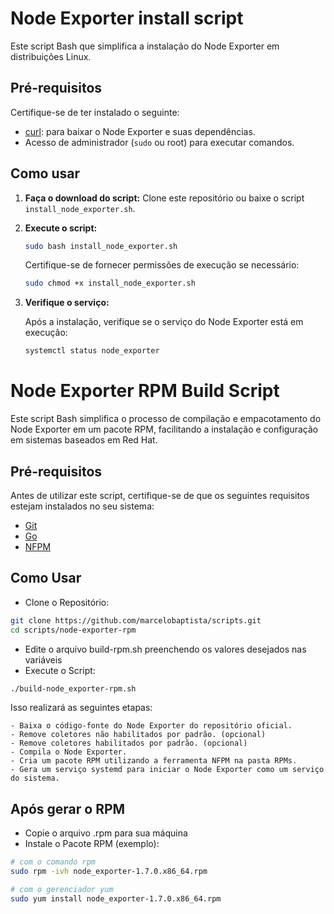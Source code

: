 # Node Exporter install script

Este script Bash que simplifica a instalação do Node Exporter em distribuições Linux.

## Pré-requisitos

Certifique-se de ter instalado o seguinte:

- [curl](https://curl.se/download.html): para baixar o Node Exporter e suas dependências.
- Acesso de administrador (`sudo` ou root) para executar comandos.

## Como usar

1. **Faça o download do script:** Clone este repositório ou baixe o script `install_node_exporter.sh`.

2. **Execute o script:**

    ```bash
    sudo bash install_node_exporter.sh
    ```

    Certifique-se de fornecer permissões de execução se necessário:

    ```bash
    sudo chmod +x install_node_exporter.sh
    ```

3. **Verifique o serviço:**

    Após a instalação, verifique se o serviço do Node Exporter está em execução:

    ```bash
    systemctl status node_exporter
    ```



# Node Exporter RPM Build Script

Este script Bash simplifica o processo de compilação e empacotamento do Node Exporter em um pacote RPM, facilitando a instalação e configuração em sistemas baseados em Red Hat.

## Pré-requisitos

Antes de utilizar este script, certifique-se de que os seguintes requisitos estejam instalados no seu sistema:

- [Git](https://git-scm.com/)
- [Go](https://go.dev/dl/)
- [NFPM](https://nfpm.goreleaser.com/)

## Como Usar

- Clone o Repositório:

```bash
git clone https://github.com/marcelobaptista/scripts.git
cd scripts/node-exporter-rpm
```

- Edite o arquivo build-rpm.sh preenchendo os valores desejados nas variáveis
- Execute o Script:

```bash
./build-node_exporter-rpm.sh
```

Isso realizará as seguintes etapas:

    - Baixa o código-fonte do Node Exporter do repositório oficial.
    - Remove coletores não habilitados por padrão. (opcional)
    - Remove coletores habilitados por padrão. (opcional)
    - Compila o Node Exporter.
    - Cria um pacote RPM utilizando a ferramenta NFPM na pasta RPMs.
    - Gera um serviço systemd para iniciar o Node Exporter como um serviço do sistema.

## Após gerar o RPM

- Copie o arquivo .rpm para sua máquina
- Instale o Pacote RPM (exemplo):

```bash
# com o comando rpm
sudo rpm -ivh node_exporter-1.7.0.x86_64.rpm

# com o gerenciador yum
sudo yum install node_exporter-1.7.0.x86_64.rpm
```
